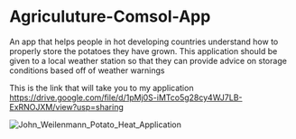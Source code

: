 # Agriculuture-Comsol-App
An app that helps people in hot developing countries understand how to properly store the potatoes they have grown. This application should be given to a local weather station so that they can provide advice on storage conditions based off of weather warnings

This is the link that will take you to my application
https://drive.google.com/file/d/1pMj0S-iMTco5g28cy4WJ7LB-ExRNOJXM/view?usp=sharing


![John_Weilenmann_Potato_Heat_Application](https://user-images.githubusercontent.com/68521905/134947993-2a208ec3-940d-4c63-afe0-f379a715f0e9.PNG)
